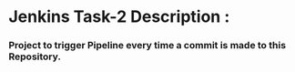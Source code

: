# Jenkins Task-2 Description :

### Project to trigger Pipeline every time a commit is made to this Repository.
 
